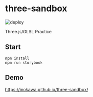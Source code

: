 # three-sandbox

![deploy](https://github.com/inokawa/three-sandbox/workflows/deploy/badge.svg?branch=master)

Three.js/GLSL Practice

## Start

```
npm install
npm run storybook
```

## Demo

https://inokawa.github.io/three-sandbox/
